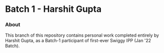 # Batch 1 - Harshit Gupta

### About

This branch of this repository contains personal work completed entirely by Harshit Gupta, as a Batch-1 participant of first-ever Swiggy IPP (Jan '22 Batch).